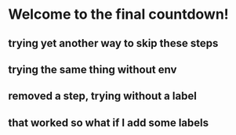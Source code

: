 # Welcome to the final countdown!
## trying yet another way to skip these steps
## trying the same thing without env
## removed a step, trying without a label
## that worked so what if I add some labels
